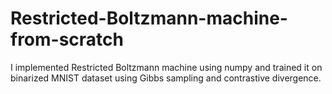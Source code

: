 # Restricted-Boltzmann-machine-from-scratch
I implemented Restricted Boltzmann machine using numpy and trained it on binarized MNIST dataset using Gibbs sampling and contrastive divergence.
